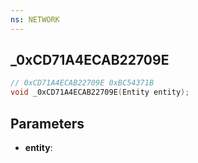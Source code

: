 ```yaml
---
ns: NETWORK
---
```

## _0xCD71A4ECAB22709E

```c
// 0xCD71A4ECAB22709E 0xBC54371B
void _0xCD71A4ECAB22709E(Entity entity);
```


## Parameters
* **entity**: 


